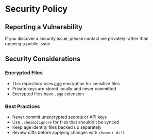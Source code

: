 # Security Policy

## Reporting a Vulnerability

If you discover a security issue, please contact me privately rather than opening a public issue.

## Security Considerations

### Encrypted Files

- This repository uses [age](https://age-encryption.org/) encryption for sensitive files
- Private keys are stored locally and never committed
- Encrypted files have `.age` extension

### Best Practices

- Never commit unencrypted secrets or API keys
- Use `.chezmoiignore` for files that shouldn't be synced
- Keep age identity files backed up separately
- Review diffs before applying changes with `chezmoi diff`
